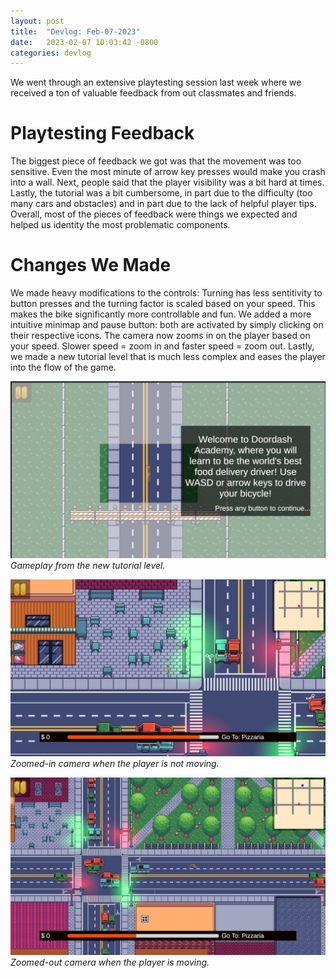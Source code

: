 ```yaml
---
layout: post
title:  "Devlog: Feb-07-2023"
date:   2023-02-07 10:03:42 -0800
categories: devlog
---
```


We went through an extensive playtesting session last week where we received a ton of valuable feedback from out classmates and friends. 

# Playtesting Feedback
The biggest piece of feedback we got was that the movement was too sensitive. Even the most minute of arrow key presses would make you crash into a wall. Next, people said that the player visibility was a bit hard at times. Lastly, the tutorial was a bit cumbersome, in part due to the difficulty (too many cars and obstacles) and in part due to the lack of helpful player tips. Overall, most of the pieces of feedback were things we expected and helped us identity the most problematic components.

# Changes We Made
We made heavy modifications to the controls: Turning has less sentitivity to button presses and the turning factor is scaled based on your speed. This makes the bike significantly more controllable and fun. We added a more intuitive minimap and pause button: both are activated by simply clicking on their respective icons. The camera now zooms in on the player based on your speed. Slower speed = zoom in and faster speed = zoom out. Lastly, we made a new tutorial level that is much less complex and eases the player into the flow of the game.

![New Tutorial Start](/assets/img/new-tutorial-start.png)
*Gameplay from the new tutorial level.*

![Zoomed in camera while not moving](/assets/img/zoom-close-up.png)
*Zoomed-in camera when the player is not moving.*

![Zoomed out camera while moving](/assets/img/zoom-driving.png)
*Zoomed-out camera when the player is moving.*
